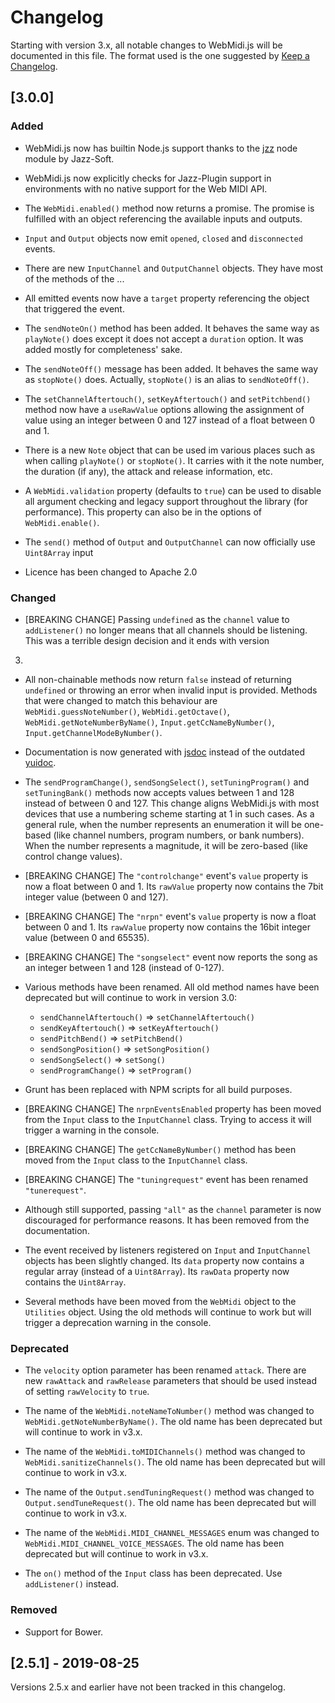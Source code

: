 # Changelog

Starting with version 3.x, all notable changes to WebMidi.js will be documented in this file. The 
format used is the one suggested by [Keep a Changelog](https://keepachangelog.com/en/1.0.0/).

## [3.0.0]

### Added

- WebMidi.js now has builtin Node.js support thanks to the [jzz](https://www.npmjs.com/package/jzz)
node module by Jazz-Soft.

- WebMidi.js now explicitly checks for Jazz-Plugin support in environments with no native support 
for the Web MIDI API.

- The `WebMidi.enabled()` method now returns a promise. The promise is fulfilled with an object 
referencing the available inputs and outputs.

- `Input` and `Output` objects now emit `opened`, `closed` and `disconnected` events.

- There are new `InputChannel` and `OutputChannel` objects. They have most of the methods of the ...

- All emitted events now have a `target` property referencing the object that triggered the event.

- The `sendNoteOn()` method has been added. It behaves the same way as `playNote()` does except it 
does not accept a `duration` option. It was added mostly for completeness' sake.

- The `sendNoteOff()` message has been added. It behaves the same way as `stopNote()` does. 
Actually, `stopNote()` is an alias to `sendNoteOff()`.

- The `setChannelAftertouch()`, `setKeyAftertouch()` and `setPitchbend()` method now have a 
`useRawValue` options allowing the assignment of value using an integer between 0 and 127 instead of
a float between 0 and 1.

- There is a new `Note` object that can be used im various places such as when calling `playNote()`
or `stopNote()`. It carries with it the note number, the duration (if any), the attack and release
information, etc.

- A `WebMidi.validation` property (defaults to `true`) can be used to disable all argument checking
and legacy support throughout the library (for performance). This property can also be in the 
options of `WebMidi.enable()`.

- The `send()` method of `Output` and `OutputChannel` can now officially use `Uint8Array` input

- Licence has been changed to Apache 2.0

### Changed

- [BREAKING CHANGE] Passing `undefined` as the `channel` value to `addListener()` no longer means
that all channels should be listening. This was a terrible design decision and it ends with version 
3.

- All non-chainable methods now return `false` instead of returning `undefined` or throwing an error
when invalid input is provided. Methods that were changed to match this behaviour are 
`WebMidi.guessNoteNumber()`, `WebMidi.getOctave()`, `WebMidi.getNoteNumberByName()`, 
`Input.getCcNameByNumber()`, `Input.getChannelModeByNumber()`.

- Documentation is now generated with [jsdoc](https://www.npmjs.com/package/jsdoc) instead of the 
outdated [yuidoc](https://www.npmjs.com/package/grunt-contrib-yuidoc).

- The `sendProgramChange()`, `sendSongSelect()`, `setTuningProgram()` and `setTuningBank()` methods 
now accepts values between 1 and 128 instead of between 0 and 127. This change aligns WebMidi.js 
with most devices that use a numbering scheme starting at 1 in such cases. As a general rule, when 
the number represents an enumeration it will be one-based (like channel numbers, program numbers, or 
bank numbers). When the number represents a magnitude, it will be zero-based (like control change 
values).

- [BREAKING CHANGE] The `"controlchange"` event's `value` property is now a float between 0 and 1. 
Its `rawValue` property now contains the 7bit integer value (between 0 and 127).

- [BREAKING CHANGE] The `"nrpn"` event's `value` property is now a float between 0 and 1. 
Its `rawValue` property now contains the 16bit integer value (between 0 and 65535).

- [BREAKING CHANGE] The `"songselect"` event now reports the song as an integer between 1 and 128 
(instead of 0-127).

- Various methods have been renamed. All old method names have been deprecated but will continue to
work in version 3.0:

  - `sendChannelAftertouch()` => `setChannelAftertouch()`
  - `sendKeyAftertouch()` => `setKeyAftertouch()`
  - `sendPitchBend()` => `setPitchBend()`
  - `sendSongPosition()` => `setSongPosition()`
  - `sendSongSelect()` => `setSong()`
  - `sendProgramChange()` => `setProgram()`

- Grunt has been replaced with NPM scripts for all build purposes.

- [BREAKING CHANGE] The `nrpnEventsEnabled` property has been moved from the `Input` class to the 
`InputChannel` class. Trying to access it will trigger a warning in the console.

- [BREAKING CHANGE] The `getCcNameByNumber()` method has been moved from the `Input` class to the 
`InputChannel` class.

- [BREAKING CHANGE] The `"tuningrequest"` event has been renamed `"tunerequest"`. 

- Although still supported, passing `"all"` as the `channel` parameter is now discouraged for 
performance reasons. It has been removed from the documentation.

- The event received by listeners registered on `Input` and `InputChannel` objects has been slightly 
changed. Its `data` property now contains a regular array (instead of a `Uint8Array`). Its `rawData` 
property now contains the `Uint8Array`.

- Several methods have been moved from the `WebMidi` object to the `Utilities` object. Using the old
methods will continue to work but will trigger a deprecation warning in the console.

### Deprecated

- The `velocity` option parameter has been renamed `attack`. There are new `rawAttack` and 
`rawRelease` parameters that should be used instead of setting `rawVelocity` to `true`.

- The name of the `WebMidi.noteNameToNumber()` method was changed to 
`WebMidi.getNoteNumberByName()`. The old name has been deprecated but will continue to work in v3.x.

- The name of the `WebMidi.toMIDIChannels()` method was changed to `WebMidi.sanitizeChannels()`. The
old name has been deprecated but will continue to work in v3.x.

- The name of the `Output.sendTuningRequest()` method was changed to `Output.sendTuneRequest()`. The
old name has been deprecated but will continue to work in v3.x.

- The name of the `WebMidi.MIDI_CHANNEL_MESSAGES` enum was changed to 
`WebMidi.MIDI_CHANNEL_VOICE_MESSAGES`. The old name has been deprecated but will continue to work in
v3.x.

- The `on()` method of the `Input` class has been deprecated. Use `addListener()` instead.

### Removed

- Support for Bower.


## [2.5.1] - 2019-08-25

Versions 2.5.x and earlier have not been tracked in this changelog.
